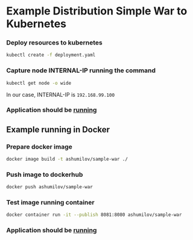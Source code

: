 # Example Distribution Simple War to Kubernetes

### Deploy resources to kubernetes

```bash
kubectl create -f deployment.yaml
```

### Capture node INTERNAL-IP running the command

```bash
kubectl get node -o wide
```

In our case, INTERNAL-IP is `192.168.99.100`

### Application should be [running](http://192.168.99.100:30800/SampleWebApp/)

## Example running in Docker

### Prepare docker image

```bash
docker image build -t ashumilov/sample-war ./
```

### Push image to dockerhub

```bash
docker push ashumilov/sample-war
```

### Test image running container

```bash
docker container run -it --publish 8081:8080 ashumilov/sample-war
```

### Application should be [running](http://localhost:8081/SampleWebApp)